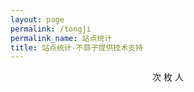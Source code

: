 ```yaml
---
layout: page
permalink: /tongji
permalink_name: 站点统计
title: 站点统计-不蒜子提供技术支持
---
```

<script src='https://cdn.jsdelivr.net/npm/busuanzi@2.3.0' async="async"></script>
<script src="https://cdn.jsdelivr.net/npm/@fortawesome/fontawesome-free@5.15.3/js/all.min.js" async="async"></script>
<center>
<div>
  <i class="fa fa-eye" style="color:#ffffff;"></i><span id="busuanzi_value_page_pv"><i class="fas fa-spinner fa-pulse" style="color:#ffffff;"></i></span>次
  <i class="fa fa-paw" style="color:#ffffff;"></i><span id="busuanzi_value_site_pv"><i class="fas fa-spinner fa-pulse" style="color:#ffffff;"></i></span>枚
  <i class="fa fa-people" style="color:#ffffff;"></i><s<span id="busuanzi_value_site_uv"><i class="fas fa-spinner fa-pulse" style="color:#ffffff;"></i></span>人
</div>
</center>
